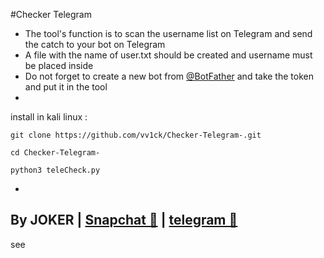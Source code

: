 #Checker Telegram
- The tool's function is to scan the username list on Telegram and send the catch to your bot on Telegram
- A file with the name of user.txt should be created and username must be placed inside
- Do not forget to create a new bot from <a href="https://t.me/BotFather">@BotFather</a> and take the token and put it in the tool
-
install in kali linux :

<!--START_SECTION:waka-->
```
git clone https://github.com/vv1ck/Checker-Telegram-.git
```
<!--END_SECTION:waka-->

<!--START_SECTION:waka-->
```
cd Checker-Telegram-
```
<!--END_SECTION:waka-->

<!--START_SECTION:waka-->
```
python3 teleCheck.py
```
<!--END_SECTION:waka-->
-
By JOKER | <a class="" href="https://www.snapchat.com/add/jokermr5oos4800?">Snapchat 👻</a> | <a class="" href="http://t.me/vv1ck">telegram 🔷</a>
-
see
